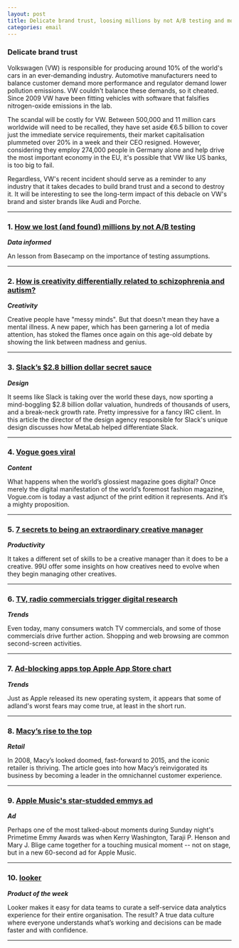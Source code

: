 ```yaml
---
layout: post
title: Delicate brand trust, loosing millions by not A/B testing and more
categories: email
---
```


### Delicate brand trust

Volkswagen (VW) is responsible for producing around 10% of the world's cars in an ever-demanding industry. Automotive manufacturers need to balance customer demand more performance and regulator demand lower pollution emissions. VW couldn't balance these demands, so it cheated. Since 2009 VW have been fitting vehicles with software that falsifies nitrogen-oxide emissions in the lab.

The scandal will be costly for VW. Between 500,000 and 11 million cars worldwide will need to be recalled, they have set aside €6.5 billion to cover just the immediate service requirements, their market capitalisation plummeted over 20% in a week and their CEO resigned. However, considering they employ 274,000 people in Germany alone and help drive the most important economy in the EU, it's possible that VW like US banks, is too big to fail.

Regardless, VW's recent incident should serve as a reminder to any industry that it takes decades to build brand trust and a second to destroy it. It will be interesting to see the long-term impact of this debacle on VW's brand and sister brands like Audi and Porche.

***

### 1. [How we lost (and found) millions by not A/B testing][abtest]
_<strong>Data informed</strong>_

An lesson from Basecamp on the importance of testing assumptions.

[abtest]:https://signalvnoise.com/posts/3945-how-we-lost-and-found-millions-by-not-ab-testing

***

### 2. [How is creativity differentially related to schizophrenia and autism?][creativeautism]
_<strong>Creativity</strong>_

Creative people have "messy minds". But that doesn't mean they have a mental illness. A new paper, which has been garnering a lot of media attention, has stoked the flames once again on this age-old debate by showing the link between madness and genius.

[creativeautism]:http://scottbarrykaufman.com/wp-content/uploads/2015/06/Power-et-al.-2015.pdf

***

### 3. [Slack’s $2.8 billion dollar secret sauce][slacksauce]
_<strong>Design</strong>_

It seems like Slack is taking over the world these days, now sporting a mind-boggling $2.8 billion dollar valuation, hundreds of thousands of users, and a break-neck growth rate. Pretty impressive for a fancy IRC client. In this article the director of the design agency responsible for Slack's unique design discusses how MetaLab helped differentiate Slack.

[slacksauce]:https://medium.com/@awilkinson/slack-s-2-8-billion-dollar-secret-sauce-5c5ec7117908

***

### 4. [Vogue goes viral][vogueviral]
_<strong>Content</strong>_

What happens when the world’s glossiest magazine goes digital? Once merely the digital manifestation of the world’s foremost fashion magazine, Vogue.com is today a vast adjunct of the print edition it represents. And it’s a mighty proposition.

[vogueviral]:http://www.ft.com/intl/cms/s/2/969bd98a-5ba4-11e5-9846-de406ccb37f2.html

***

### 5. [7 secrets to being an extraordinary creative manager][creativemanager]
_<strong>Productivity</strong>_

It takes a different set of skills to be a creative manager than it does to be a creative. 99U offer some insights on how creatives need to evolve when they begin managing other creatives.

[creativemanager]:http://99u.com/articles/51750/7-secrets-to-being-an-extraordinary-creative-manager

***

### 6. [TV, radio commercials trigger digital research][digiresearch]
_<strong>Trends</strong>_

Even today, many consumers watch TV commercials, and some of those commercials drive further action. Shopping and web browsing are common second-screen activities.

[digiresearch]:http://www.emarketer.com/Article.aspx?R=1012994

***

### 7. [Ad-blocking apps top Apple App Store chart][adblockapps]
_<strong>Trends</strong>_

Just as Apple released its new operating system, it appears that some of adland's worst fears may come true, at least in the short run.

[adblockapps]:http://adage.com/article/digital/ad-blocking-apps-top-apple-app-store-chart/300429

***

### 8. [Macy’s rise to the top][macyrise]
_<strong>Retail</strong>_

In 2008, Macy’s looked doomed, fast-forward to 2015, and the iconic retailer is thriving. The article goes into how Macy’s reinvigorated its business by becoming a leader in the omnichannel customer experience.

[macyrise]:http://www.l2inc.com/macys-rise-to-the-top/2015/blog

***

### 9. [Apple Music's star-studded emmys ad][applead]
_<strong>Ad</strong>_

Perhaps one of the most talked-about moments during Sunday night's Primetime Emmy Awards was when Kerry Washington, Taraji P. Henson and Mary J. Blige came together for a touching musical moment -- not on stage, but in a new 60-second ad for Apple Music.

[applead]:http://adage.com/article/advertising/apple-s-star-studded-emmy-s-ad/300463/

***

### 10. [looker][looker]
_<strong>Product of the week</strong>_

Looker makes it easy for data teams to curate a self-service data analytics experience for their entire organisation. The result? A true data culture where everyone understands what’s working and decisions can be made faster and with confidence.

[looker]:http://www.looker.com/

***
